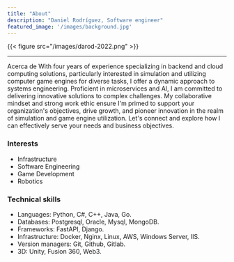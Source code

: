 ```yaml
---
title: "About"
description: "Daniel Rodríguez, Software engineer"
featured_image: '/images/background.jpg'
---
```

{{< figure src="/images/darod-2022.png"  >}}

---------------------------
Acerca de
With four years of experience specializing in backend and cloud computing solutions, particularly interested in simulation and utilizing computer game engines for diverse tasks, I offer a dynamic approach to systems engineering. Proficient in microservices and AI, I am committed to delivering innovative solutions to complex challenges. My collaborative mindset and strong work ethic ensure I'm primed to support your organization's objectives, drive growth, and pioneer innovation in the realm of simulation and game engine utilization. Let's connect and explore how I can effectively serve your needs and business objectives.


### Interests
* Infrastructure
* Software Engineering
* Game Development
* Robotics

### Technical skills
* Languages: Python, C#, C++, Java, Go.
* Databases: Postgresql, Oracle, Mysql, MongoDB.
* Frameworks: FastAPI, Django.
* Infrastructure: Docker, Nginx, Linux, AWS, Windows Server, IIS.
* Version managers: Git, Github, Gitlab.
* 3D: Unity, Fusion 360, Web3.